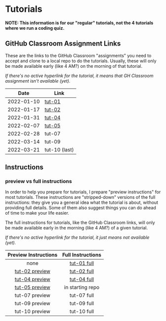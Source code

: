 # Tutorials

**NOTE: This information is for our "regular" tutorials, not the 4 tutorials where we run a coding quiz.**

## GitHub Classroom Assignment Links

These are the links to the GitHub Classroom "assignments" you need to accept and clone to a local repo to do the tutorials. Usually, these will only be made available early (like 4 AM?) on the morning of that tutorial.


_If there's no active hyperlink for the tutorial, it means that GH Classroom assignment isn't available (yet)._

 | Date       | Link                                              |
 |------------|---------------------------------------------------|
 | 2022-01-10 | [tut-01](https://classroom.github.com/a/rVE5S0fy) |
 | 2022-01-17 | [tut-02](https://classroom.github.com/a/x7ryYqH6) |
 | 2022-01-31 | [tut-04](https://classroom.github.com/a/aasItZMP) |
 | 2022-02-07 | [tut-05](https://classroom.github.com/a/5XgWQu6Z) |
 | 2022-02-28 | tut-07                                            |
 | 2022-03-14 | tut-09                                            |
 | 2022-03-21 | tut-10 (last)                                     |


## Instructions

### preview vs full instructions

In order to help you prepare for tutorials, I prepare "preview instructions" for most tutorials. These instructions are "stripped-down" versions of the full instructions: they give you a general idea what the tutorial is about, without providing full details. Some of them also suggest things you can do ahead of time to make your life easier.

The full instructions for tutorials, like the GitHub Classroom links, will only be made available early in the morning (like 4 AM?) of a given tutorial.

_If there's no active hyperlink for the tutorial, it just means not available (yet)._

|                                                      Preview Instructions                                                      |                                              Full Instructions                                              |
|:------------------------------------------------------------------------------------------------------------------------------:|:-----------------------------------------------------------------------------------------------------------:|
|                                                              none                                                              | [tut-01 full](https://github.com/MRU-CSIS-3512-202201-001/tut-instructions-full/blob/main/tut-01/tut-01.md) |
| [tut-02 preview](https://github.com/MRU-CSIS-3512-202201-001/tutorial-instructions-preview/blob/main/tut-02/tut-02-preview.md) | [tut-02 full](https://github.com/MRU-CSIS-3512-202201-001/tut-instructions-full/blob/main/tut-02/tut-02.md) |
|          [tut-04 preview](https://github.com/MRU-CSIS-3512-202201-001/tutorial-instructions-preview/tree/main/tut-04)          |      [tut-04 full](https://github.com/MRU-CSIS-3512-202201-001/tut-instructions-full/tree/main/tut-04)      |
|          [tut-05 preview](https://github.com/MRU-CSIS-3512-202201-001/tutorial-instructions-preview/tree/main/tut-05)          |                                              in starting repo                                               |
|                                                         tut-07 preview                                                         |                                                 tut-07 full                                                 |
|                                                         tut-09 preview                                                         |                                                 tut-09 full                                                 |
|                                                         tut-10 preview                                                         |                                                 tut-10 full                                                 |

